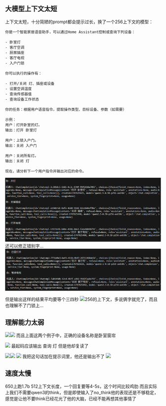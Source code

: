 ## 大模型上下文太短
上下文太短，十分简陋的prompt都会提示过长，换了一个256上下文的模型：
```
你是一个智能家居语音助手，可以通过Home Assistant控制或查询下列设备：

- 卧室灯
- 客厅空调
- 厨房插座
- 客厅电视
- 入户门锁

你可以执行的操作有：

- 打开/关闭 灯、插座或设备
- 设置空调温度
- 查询传感器值
- 查询设备工作状态

你的任务：根据用户语音指令，提取操作类型、目标设备、参数（如需要）

示例：
用户：打开卧室的灯。
输出：打开 卧室灯

用户：上锁入户门。
输出：关闭 入户门

用户：关闭所有灯。
输出：关闭 灯

现在，请分析下一个用户指令并输出对应的命令。
```


![](../file/Pasted%20image%2020250519113127.png)
还可以修正错别字...
![](../file/企业微信截图_1747625652177.png)

但是输出这样的结果平均要等个三四秒
![](file:///C:/Users/Admin/AppData/Local/Temp/企业微信截图_1747626002379.png)256的上下文，多说俩字就完了，而且也理解不了门锁上...





## 理解能力太弱
![](Pasted%20image%2020250522152411.png)![](Pasted%20image%2020250522152450.png)
而且上面这两个例子中，正确的设备名称是卧室窗帘

![](Pasted%20image%2020250522152707.png)
最起码应该输出 查询 灯
但是他却复读了

![](Pasted%20image%2020250522152851.png)![](Pasted%20image%2020250522152908.png)
![](Pasted%20image%2020250522153012.png)
我把这句话加在提示词里，他还是输出不了
![](Pasted%20image%2020250522152939.png)






## 速度太慢
650上跑1.7b 512上下文长度，一个回复要等4-5s，这个时间比较鸡肋
而且实际上我们不需要qwen3的think，但是即使输入了no_think他的表现还是不够稳定，感觉是让他不要think已经花光了他的大脑，已经不能再想其他事情了